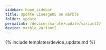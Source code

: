 ```yaml
---
sidebar: home_sidebar
title: Update LineageOS on marble
folder: update
permalink: /devices/marble/update/variant2/
device: marble_variant2
---
```

{% include templates/device_update.md %}
